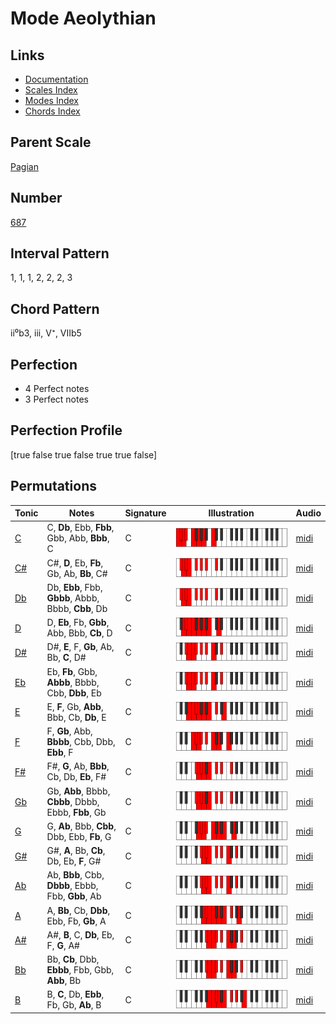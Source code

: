 # Mode Aeolythian

## Links

- [Documentation](README.md)
- [Scales Index](Scales.md)
- [Modes Index](Modes.md)
- [Chords Index](Chords.md)

## Parent Scale

[Pagian](ScalePagian.md)

## Number

[687](https://ianring.com/musictheory/scales/687)

## Interval Pattern

1, 1, 1, 2, 2, 2, 3

## Chord Pattern

ii⁰b3, iii, V⁺, VIIb5

## Perfection

- 4 Perfect notes
- 3 Perfect notes

## Perfection Profile

[true false true false true true false]

## Permutations

| Tonic | Notes | Signature | Illustration | Audio |
|-------|-------|-----------|--------------|-------|
| [C](ModeCNaturalAeolythian.md) | C, **Db**, Ebb, **Fbb**, Gbb, Abb, **Bbb**, C | C | ![CNaturalAeolythian](ModeCNaturalAeolythian.png) | [midi](https://github.com/edipermadi/music/blob/main/docs/ModeCNaturalAeolythian.mid?raw=true) |
| [C#](ModeCSharpAeolythian.md) | C#, **D**, Eb, **Fb**, Gb, Ab, **Bb**, C# | C | ![CSharpAeolythian](ModeCSharpAeolythian.png) | [midi](https://github.com/edipermadi/music/blob/main/docs/ModeCSharpAeolythian.mid?raw=true) |
| [Db](ModeDFlatAeolythian.md) | Db, **Ebb**, Fbb, **Gbbb**, Abbb, Bbbb, **Cbb**, Db | C | ![DFlatAeolythian](ModeDFlatAeolythian.png) | [midi](https://github.com/edipermadi/music/blob/main/docs/ModeDFlatAeolythian.mid?raw=true) |
| [D](ModeDNaturalAeolythian.md) | D, **Eb**, Fb, **Gbb**, Abb, Bbb, **Cb**, D | C | ![DNaturalAeolythian](ModeDNaturalAeolythian.png) | [midi](https://github.com/edipermadi/music/blob/main/docs/ModeDNaturalAeolythian.mid?raw=true) |
| [D#](ModeDSharpAeolythian.md) | D#, **E**, F, **Gb**, Ab, Bb, **C**, D# | C | ![DSharpAeolythian](ModeDSharpAeolythian.png) | [midi](https://github.com/edipermadi/music/blob/main/docs/ModeDSharpAeolythian.mid?raw=true) |
| [Eb](ModeEFlatAeolythian.md) | Eb, **Fb**, Gbb, **Abbb**, Bbbb, Cbb, **Dbb**, Eb | C | ![EFlatAeolythian](ModeEFlatAeolythian.png) | [midi](https://github.com/edipermadi/music/blob/main/docs/ModeEFlatAeolythian.mid?raw=true) |
| [E](ModeENaturalAeolythian.md) | E, **F**, Gb, **Abb**, Bbb, Cb, **Db**, E | C | ![ENaturalAeolythian](ModeENaturalAeolythian.png) | [midi](https://github.com/edipermadi/music/blob/main/docs/ModeENaturalAeolythian.mid?raw=true) |
| [F](ModeFNaturalAeolythian.md) | F, **Gb**, Abb, **Bbbb**, Cbb, Dbb, **Ebb**, F | C | ![FNaturalAeolythian](ModeFNaturalAeolythian.png) | [midi](https://github.com/edipermadi/music/blob/main/docs/ModeFNaturalAeolythian.mid?raw=true) |
| [F#](ModeFSharpAeolythian.md) | F#, **G**, Ab, **Bbb**, Cb, Db, **Eb**, F# | C | ![FSharpAeolythian](ModeFSharpAeolythian.png) | [midi](https://github.com/edipermadi/music/blob/main/docs/ModeFSharpAeolythian.mid?raw=true) |
| [Gb](ModeGFlatAeolythian.md) | Gb, **Abb**, Bbbb, **Cbbb**, Dbbb, Ebbb, **Fbb**, Gb | C | ![GFlatAeolythian](ModeGFlatAeolythian.png) | [midi](https://github.com/edipermadi/music/blob/main/docs/ModeGFlatAeolythian.mid?raw=true) |
| [G](ModeGNaturalAeolythian.md) | G, **Ab**, Bbb, **Cbb**, Dbb, Ebb, **Fb**, G | C | ![GNaturalAeolythian](ModeGNaturalAeolythian.png) | [midi](https://github.com/edipermadi/music/blob/main/docs/ModeGNaturalAeolythian.mid?raw=true) |
| [G#](ModeGSharpAeolythian.md) | G#, **A**, Bb, **Cb**, Db, Eb, **F**, G# | C | ![GSharpAeolythian](ModeGSharpAeolythian.png) | [midi](https://github.com/edipermadi/music/blob/main/docs/ModeGSharpAeolythian.mid?raw=true) |
| [Ab](ModeAFlatAeolythian.md) | Ab, **Bbb**, Cbb, **Dbbb**, Ebbb, Fbb, **Gbb**, Ab | C | ![AFlatAeolythian](ModeAFlatAeolythian.png) | [midi](https://github.com/edipermadi/music/blob/main/docs/ModeAFlatAeolythian.mid?raw=true) |
| [A](ModeANaturalAeolythian.md) | A, **Bb**, Cb, **Dbb**, Ebb, Fb, **Gb**, A | C | ![ANaturalAeolythian](ModeANaturalAeolythian.png) | [midi](https://github.com/edipermadi/music/blob/main/docs/ModeANaturalAeolythian.mid?raw=true) |
| [A#](ModeASharpAeolythian.md) | A#, **B**, C, **Db**, Eb, F, **G**, A# | C | ![ASharpAeolythian](ModeASharpAeolythian.png) | [midi](https://github.com/edipermadi/music/blob/main/docs/ModeASharpAeolythian.mid?raw=true) |
| [Bb](ModeBFlatAeolythian.md) | Bb, **Cb**, Dbb, **Ebbb**, Fbb, Gbb, **Abb**, Bb | C | ![BFlatAeolythian](ModeBFlatAeolythian.png) | [midi](https://github.com/edipermadi/music/blob/main/docs/ModeBFlatAeolythian.mid?raw=true) |
| [B](ModeBNaturalAeolythian.md) | B, **C**, Db, **Ebb**, Fb, Gb, **Ab**, B | C | ![BNaturalAeolythian](ModeBNaturalAeolythian.png) | [midi](https://github.com/edipermadi/music/blob/main/docs/ModeBNaturalAeolythian.mid?raw=true) |
